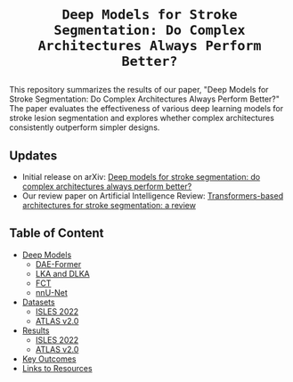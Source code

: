 # <p align=center>`Deep Models for Stroke Segmentation: Do Complex Architectures Always Perform Better?`</p> #

This repository summarizes the results of our paper, "Deep Models for Stroke Segmentation: Do Complex Architectures Always Perform Better?" The paper evaluates the effectiveness of various deep learning models for stroke lesion segmentation and explores whether complex architectures consistently outperform simpler designs.

## Updates
- Initial release on arXiv: [Deep models for stroke segmentation: do complex architectures always perform better?](https://arxiv.org/abs/2403.17177)
- Our review paper on Artificial Intelligence Review: [Transformers-based architectures for stroke segmentation: a review](https://link.springer.com/article/10.1007/s10462-024-10900-5)


## Table of Content
- [Deep Models](#models)
  - [DAE-Former](#dae)
  - [LKA and DLKA](#dlka)
  - [FCT](#fct)
  - [nnU-Net](#nnunet)
- [Datasets](#data)
  - [ISLES 2022](#isles)
  - [ATLAS v2.0](#atlas)
- [Results](#results)
  - [ISLES 2022](#isles_result)
  - [ATLAS v2.0](#atlas_result)
- [Key Outcomes](#key)
- [Links to Resources](#link)
